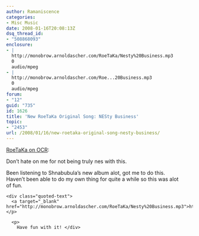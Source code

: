 ```yaml
---
author: Ramaniscence
categories:
- Misc Music
date: 2008-01-16T20:08:13Z
dsq_thread_id:
- "508868093"
enclosure:
- |
  http://monobrow.arnoldascher.com/RoeTaKa/Nesty%20Business.mp3
  0
  audio/mpeg
- |
  http://monobrow.arnoldascher.com/Roe...20Business.mp3
  0
  audio/mpeg
forum:
- "12"
guid: "735"
id: 1626
title: 'New RoeTaKa Original Song: NESty Business'
topic:
- "2453"
url: /2008/01/16/new-roetaka-original-song-nesty-business/
---
```


<a href="http://www.ocremix.org/forums/showthread.php?p=366714" target="_blank">RoeTaKa on OCR</a>:

<div class="quoted-text">
  Don&#8217;t hate on me for not being truly nes with this. </p> 
  
  <p>
    Been listening to Shnabubula&#8217;s new album alot, got me to do this.<br /> Haven&#8217;t been able to do my own thing for quite a while so this was alot<br /> of fun. </div> 
    
    <div class="quoted-text">
      <a target="_blank" href="http://monobrow.arnoldascher.com/RoeTaKa/Nesty%20Business.mp3">http://monobrow.arnoldascher.com/Roe&#8230;20Business.mp3</a></p> 
      
      <p>
        Have fun with it! </div>